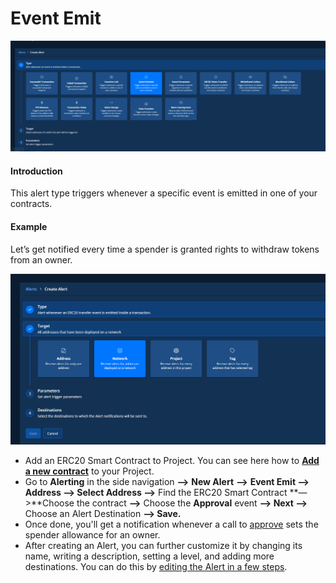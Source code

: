 # Event Emit

![](<../../.gitbook/assets/Creating an Alert - Event Emmited.png>)

#### Introduction

This alert type triggers whenever a specific event is emitted in one of your contracts.

#### Example

Let’s get notified every time a spender is granted rights to withdraw tokens from an owner.

![](<../../.gitbook/assets/Creating an Alert - Event Emitted Network.png>)

* Add an ERC20 Smart Contract to Project. You can see here how to [**Add a new contract**](../../monitoring/smart-contracts/) to your Project.
* Go to **Alerting** in the side navigation **—>** **New Alert** **—>** **Event Emit —> Address —> Select Address —>** Find the ERC20 Smart Contract **—>**Choose the contract **—>** Choose the **Approval** event **—> Next —>** Choose an Alert Destination **—> Save.**
* Once done, you'll get a notification whenever a call to [approve](https://docs.openzeppelin.com/contracts/2.x/api/token/erc20#IERC20-approve-address-uint256-) sets the spender allowance for an owner.
* After creating an Alert, you can further customize it by changing its name, writing a description, setting a level, and adding more destinations. You can do this by [editing the Alert in a few steps](https://docs.tenderly.co/alerts/creating-an-alert/editing-an-alert). &#x20;
